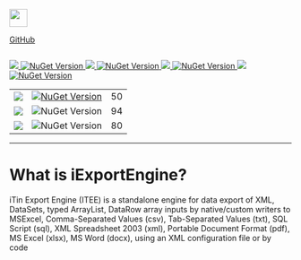 <p align="left">
  <img src="https://cdn.rawgit.com/iAJTin/iExportEngine/master/nuget/iTin.Export.png"  
       height="32">
</p>

[GitHub](https://github.com/iAJTin/iExportEngine)
<p align="left">
  <img alt="" src="https://img.shields.io/badge/iTin-iExportEngine-green.svg?style=flat" />
</p>

<p align="left">
  <a href="https://www.nuget.org/packages/iTin.Export.Core/">
    <img src="https://img.shields.io/badge/-iTin.Export.Core-green.svg?style=flat" />
    <img alt="NuGet Version" src="https://img.shields.io/nuget/v/iTin.Export.Core.svg" /> 
  </a>
  
  <a href="https://www.nuget.org/packages/iTin.Export.Writers.Adobe/">
    <img src="https://img.shields.io/badge/-iTin.Export.Writers.Adobe-green.svg?style=flat" />
    <img alt="NuGet Version" src="https://img.shields.io/nuget/v/iTin.Export.Writers.Adobe.svg" /> 
  </a>
  <a href="https://www.nuget.org/packages/iTin.Export.Writers.OpenXml.Xlsx/">
    <img src="https://img.shields.io/badge/-iTin.Export.Writers.OpenXml.Xlsx-green.svg?style=flat" />
    <img alt="NuGet Version" src="https://img.shields.io/nuget/v/iTin.Export.Writers.OpenXml.Xlsx.svg" /> 
  </a>

  <a href="https://www.nuget.org/packages/iTin.Export.Writers.OpenXml.DocX/">
    <img src="https://img.shields.io/badge/-iTin.Export.Writers.OpenXml.DocX-green.svg?style=flat" />
    <img alt="NuGet Version" src="https://img.shields.io/nuget/v/iTin.Export.Writers.OpenXml.DocX.svg" /> 
  </a>
</p>

<table style="width:100%">
  <tr>
    <td>
        <img src="https://img.shields.io/badge/-iTin.Export.Core-green.svg?style=flat" />
    </td>
    <td>
      <a href="https://www.nuget.org/packages/iTin.Export.Core/">
        <img alt="NuGet Version" src="https://img.shields.io/nuget/v/iTin.Export.Core.svg" /> 
      </a>
    </td>
    <td>50</td>
  </tr>
  <tr>
    <td><img src="https://img.shields.io/badge/-iTin.Export.Writers.Adobe-green.svg?style=flat" /></td>
    <td><img alt="NuGet Version" src="https://img.shields.io/nuget/v/iTin.Export.Writers.Adobe.svg" /></td>
    <td>94</td>
  </tr>
  <tr>
    <td><img src="https://img.shields.io/badge/-iTin.Export.Writers.OpenXml.Xlsx-green.svg?style=flat" /></td>
    <td><img alt="NuGet Version" src="https://img.shields.io/nuget/v/iTin.Export.Writers.OpenXml.Xlsx.svg" /> </td>
    <td>80</td>
  </tr>
</table>

***

# What is iExportEngine?

iTin Export Engine (ITEE) is a standalone engine for data export of XML, DataSets, typed ArrayList, DataRow array inputs by native/custom writers to MSExcel, Comma-Separated Values (csv), Tab-Separated Values (txt), SQL Script (sql), XML Spreadsheet 2003 (xml), Portable Document Format (pdf), MS Excel (xlsx), MS Word (docx), using an XML configuration file or by code
